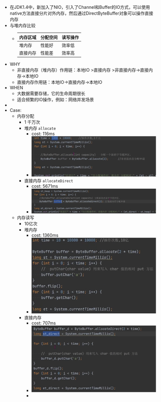- 在JDK1.4中，新加入了NIO，引入了Channel和Buffer的IO方式，可以使用native方法直接分片对外内存，然后通过DirectByteBuffer对象可以操作直接内存
- 与堆内存比较
	- | 内存区域 | 分配空间 | 读写操作 |
	  |----------|----------|----------|
	  | 堆内存 | 性能好   | 效率低   |
	  | 直接内存   | 性能差   | 效率高   |
- WHY
	- 非直接内存（堆内存）作用链：本地IO >直接内存 >非直接内存->直接内存->本地IO
	- 直接内存作用链：本地IO->直接内存->本地IO
- WHEN
	- 大数据需要存储，它的生命周期很长
	- 适合频繁的IO操作，例如：网络并发场景
-
- Case:
	- 内存分配
		- 1 千万次
		- 堆内存 `allocate`
			- cost: 116ms
			- ![image.png](../assets/image_1698310284691_0.png)
		- 直接内存 `allocateDirect`
			- cost: 5671ms
			- ![image.png](../assets/image_1698310261239_0.png)
	- 内存读写
		- 10亿次
		- 堆内存
			- cost: 1360ms
			- ![image.png](../assets/image_1698310534085_0.png)
		- 直接内存
			- cost: 707ms
			- ![image.png](../assets/image_1698310581834_0.png)
			-